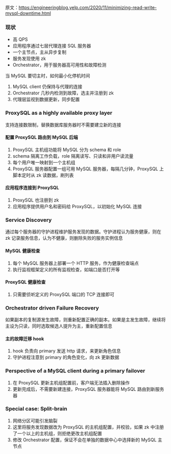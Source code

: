 原文：https://engineeringblog.yelp.com/2020/11/minimizing-read-write-mysql-downtime.html

### 现状
* 高 QPS
* 应用程序通过七层代理连接 SQL 服务器
* 一个主节点，主从异步复制
* 服务发现使用 zk
* Orchestrator，用于服务器高可用性和故障检测

当 MySQL 要切主时，如何最小化停机时间
1. MySQL client 仍保持与代理的连接
2. Orchestrator 几秒内检测到故障，选主并注册到 zk
3. 代理层监视到数据更新，同步配置

### ProxySQL as a highly available proxy layer
支持连接数限制，替换数据库服务器时不需要建立新的连接

#### 配置 ProxySQL 路由到 MySQL 后端
1. ProxySQL 主机组功能将 MySQL 分为 schema 和 role
2. schema 隔离工作负载，role 隔离读写、只读和非用户读流量
3. 每个用户唯一映射到一个主机组
4. ProxySQL 服务器配置一组可用 MySQL 服务器，每隔几分钟，ProxySQL 上脚本定时从 zk 读数据，刷列表

#### 应用程序连接到 ProxySQL
1. ProxySQL 也注册到 zk
2. 应用程序提供用户名和密码给 ProxySQL，以初始化 MySQL 连接

### Service Discovery
通过每个服务器的守护进程维护服务发现的数据。守护进程认为服务健康，则在 zk 记录服务信息，认为不健康，则删除失败的服务实例信息

#### MySQL 健康检查
1. 每个 MySQL 服务器上部署一个 HTTP 服务，作为健康检查端点
2. 执行监视框架定义的所有监视检查，如端口是否打开等

#### ProxySQL 健康检查
1. 只需要侦听定义的 ProxySQL 端口的 TCP 连接即可

### Orchestrator driven Failure Recovery
如果副本的复制源发生故障，则重新配置正确的副本。如果是主发生故障，继续将主设为只读，同时选取候选人提升为主，重新配置信息

#### 主的故障迁移 hook
1. hook 负责向 primary 发送 http 请求，来更新角色信息
2. 守护进程注意到 primary 的角色变化，向 zk 更新数据

### Perspective of a MySQL client during a primary failover
1. 在 ProxySQL 更新主机组配置前，客户端无法插入删除操作
2. 更新完成后，不需要新建连接，ProxySQL 服务器能将 MySQL 路由到新服务器

### Special case: Split-brain
1. 网络分区可能引发脑裂
2. 这里将服务发现数据改为 ProxySQL 的主机组配置，并校验，如果 zk 中注册了一个以上的主机组，则拒绝更改主机组配置
3. 修改 Orchestrator 配置，保证不会在单独的数据中心中选择新的 MySQL 主节点


